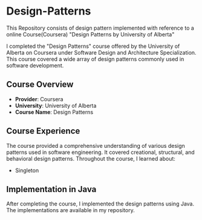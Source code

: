 # Design-Patterns
This Repository consists of design pattern implemented with reference to a online Course(Coursera)  "Design Patterns by University of Alberta"

I completed the "Design Patterns" course offered by the University of Alberta on Coursera under Software Design and Architecture Specialization. This course covered a wide array of design patterns commonly used in software development.

## Course Overview

- **Provider**: Coursera
- **University**: University of Alberta
- **Course Name**: Design Patterns

## Course Experience

The course provided a comprehensive understanding of various design patterns used in software engineering. It covered creational, structural, and behavioral design patterns. Throughout the course, I learned about:

- Singleton

## Implementation in Java

After completing the course, I implemented the design patterns using Java. The implementations are available in my repository.
